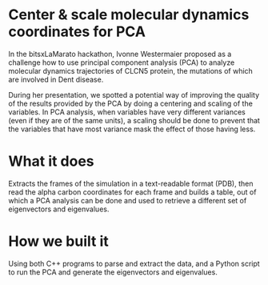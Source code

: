 # Center & scale molecular dynamics coordinates for PCA
In the bitsxLaMarato hackathon, Ivonne Westermaier proposed as a challenge how to use principal component analysis (PCA) to analyze molecular dynamics trajectories of CLCN5 protein, the mutations of which are involved in Dent disease.

During her presentation, we spotted a potential way of improving the quality of the results provided by the PCA by doing a centering and scaling of the variables. In PCA analysis, when variables have very different variances (even if they are of the same units), a scaling should be done to prevent that the variables that have most variance mask the effect of those having less.
# What it does
Extracts the frames of the simulation in a text-readable format (PDB), then read the alpha carbon coordinates for each frame and builds a table, out of which a PCA analysis can be done and used to retrieve a different set of eigenvectors and eigenvalues.
# How we built it
Using both C++ programs to parse and extract the data, and a Python script to run the PCA and generate the eigenvectors and eigenvalues.
